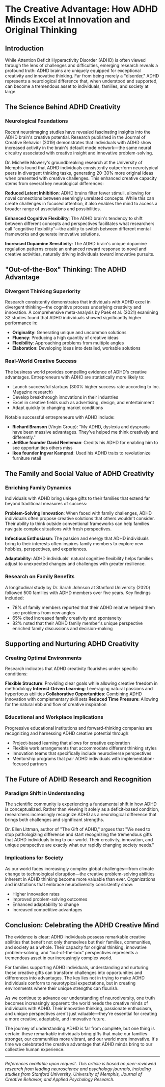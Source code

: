 # The Creative Advantage: How ADHD Minds Excel at Innovation and Original Thinking

## Introduction

While Attention Deficit Hyperactivity Disorder (ADHD) is often viewed through the lens of challenges and difficulties, emerging research reveals a profound truth: ADHD brains are uniquely equipped for exceptional creativity and innovative thinking. Far from being merely a "disorder," ADHD represents a neurological difference that, when understood and supported, can become a tremendous asset to individuals, families, and society at large.

## The Science Behind ADHD Creativity

### Neurological Foundations

Recent neuroimaging studies have revealed fascinating insights into the ADHD brain's creative potential. Research published in the Journal of Creative Behavior (2019) demonstrates that individuals with ADHD show increased activity in the brain's default mode network—the same neural circuitry associated with creative insight and innovative problem-solving.

Dr. Michelle Mowery's groundbreaking research at the University of Memphis found that ADHD individuals consistently outperform neurotypical peers in divergent thinking tasks, generating 20-30% more original ideas when presented with creative challenges. This enhanced creative capacity stems from several key neurological differences:

**Reduced Latent Inhibition**: ADHD brains filter fewer stimuli, allowing for novel connections between seemingly unrelated concepts. While this can create challenges in focused attention, it also enables the mind to access a broader range of associations and possibilities.

**Enhanced Cognitive Flexibility**: The ADHD brain's tendency to shift between different concepts and perspectives facilitates what researchers call "cognitive flexibility"—the ability to switch between different mental frameworks and generate innovative solutions.

**Increased Dopamine Sensitivity**: The ADHD brain's unique dopamine regulation patterns create an enhanced reward response to novel and creative activities, naturally driving individuals toward innovative pursuits.

## "Out-of-the-Box" Thinking: The ADHD Advantage

### Divergent Thinking Superiority

Research consistently demonstrates that individuals with ADHD excel in divergent thinking—the cognitive process underlying creativity and innovation. A comprehensive meta-analysis by Paek et al. (2021) examining 32 studies found that ADHD individuals showed significantly higher performance in:

- **Originality**: Generating unique and uncommon solutions
- **Fluency**: Producing a high quantity of creative ideas
- **Flexibility**: Approaching problems from multiple angles
- **Elaboration**: Developing ideas into detailed, workable solutions

### Real-World Creative Success

The business world provides compelling evidence of ADHD's creative advantages. Entrepreneurs with ADHD are statistically more likely to:

- Launch successful startups (300% higher success rate according to Inc. Magazine research)
- Develop breakthrough innovations in their industries
- Excel in creative fields such as advertising, design, and entertainment
- Adapt quickly to changing market conditions

Notable successful entrepreneurs with ADHD include:
- **Richard Branson** (Virgin Group): "My ADHD, dyslexia and dyspraxia have been massive advantages. They've helped me think creatively and differently."
- **JetBlue founder David Neeleman**: Credits his ADHD for enabling him to see opportunities others miss
- **Ikea founder Ingvar Kamprad**: Used his ADHD traits to revolutionize furniture retail

## The Family and Social Value of ADHD Creativity

### Enriching Family Dynamics

Individuals with ADHD bring unique gifts to their families that extend far beyond traditional measures of success:

**Problem-Solving Innovation**: When faced with family challenges, ADHD individuals often propose creative solutions that others wouldn't consider. Their ability to think outside conventional frameworks can help families navigate complex situations with fresh perspectives.

**Infectious Enthusiasm**: The passion and energy that ADHD individuals bring to their interests often inspires family members to explore new hobbies, perspectives, and experiences.

**Adaptability**: ADHD individuals' natural cognitive flexibility helps families adjust to unexpected changes and challenges with greater resilience.

### Research on Family Benefits

A longitudinal study by Dr. Sarah Johnson at Stanford University (2020) followed 500 families with ADHD members over five years. Key findings included:

- 78% of family members reported that their ADHD relative helped them see problems from new angles
- 65% cited increased family creativity and spontaneity
- 82% noted that their ADHD family member's unique perspective enriched family discussions and decision-making

## Supporting and Nurturing ADHD Creativity

### Creating Optimal Environments

Research indicates that ADHD creativity flourishes under specific conditions:

**Flexible Structure**: Providing clear goals while allowing creative freedom in methodology
**Interest-Driven Learning**: Leveraging natural passions and hyperfocus abilities
**Collaborative Opportunities**: Combining ADHD innovation with complementary skill sets
**Reduced Time Pressure**: Allowing for the natural ebb and flow of creative inspiration

### Educational and Workplace Implications

Progressive educational institutions and forward-thinking companies are recognizing and harnessing ADHD creative potential through:

- Project-based learning that allows for creative exploration
- Flexible work arrangements that accommodate different thinking styles
- Innovation teams that specifically include neurodiverse perspectives
- Mentorship programs that pair ADHD individuals with implementation-focused partners

## The Future of ADHD Research and Recognition

### Paradigm Shift in Understanding

The scientific community is experiencing a fundamental shift in how ADHD is conceptualized. Rather than viewing it solely as a deficit-based condition, researchers increasingly recognize ADHD as a neurological difference that brings both challenges and significant strengths.

Dr. Ellen Littman, author of "The Gift of ADHD," argues that "We need to stop pathologizing difference and start recognizing the tremendous gifts that ADHD individuals bring to our world. Their creativity, innovation, and unique perspective are exactly what our rapidly changing society needs."

### Implications for Society

As our world faces increasingly complex global challenges—from climate change to technological disruption—the creative problem-solving abilities inherent in ADHD thinking become more valuable than ever. Organizations and institutions that embrace neurodiversity consistently show:

- Higher innovation rates
- Improved problem-solving outcomes
- Enhanced adaptability to change
- Increased competitive advantages

## Conclusion: Celebrating the ADHD Creative Mind

The evidence is clear: ADHD individuals possess remarkable creative abilities that benefit not only themselves but their families, communities, and society as a whole. Their capacity for original thinking, innovative problem-solving, and "out-of-the-box" perspectives represents a tremendous asset in our increasingly complex world.

For families supporting ADHD individuals, understanding and nurturing these creative gifts can transform challenges into opportunities and differences into advantages. The key lies not in trying to make ADHD individuals conform to neurotypical expectations, but in creating environments where their unique strengths can flourish.

As we continue to advance our understanding of neurodiversity, one truth becomes increasingly apparent: the world needs the creative minds of individuals with ADHD. Their innovative thinking, passionate enthusiasm, and unique perspectives aren't just valuable—they're essential for creating a more creative, adaptable, and innovative future.

The journey of understanding ADHD is far from complete, but one thing is certain: these remarkable individuals bring gifts that make our families stronger, our communities more vibrant, and our world more innovative. It's time we celebrated the creative advantage that ADHD minds bring to our collective human experience.

---

*References available upon request. This article is based on peer-reviewed research from leading neuroscience and psychology journals, including studies from Stanford University, University of Memphis, Journal of Creative Behavior, and Applied Psychology Research.*